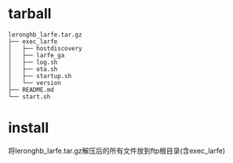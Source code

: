 # tarball

    leronghb_larfe.tar.gz 
    ├── exec_larfe
    │   ├── hostdiscovery
    │   ├── larfe_ga
    │   ├── log.sh
    │   ├── ota.sh
    │   ├── startup.sh
    │   └── version
    ├── README.md
    └── start.sh

# install

将leronghb_larfe.tar.gz解压后的所有文件放到ftp根目录(含exec_larfe)
